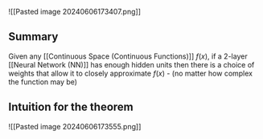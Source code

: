 ![[Pasted image 20240606173407.png]]
## Summary
Given any [[Continuous Space (Continuous Functions)]] $f(x)$, if a 2-layer [[Neural Network (NN)]] has enough hidden units then there is a choice of weights that allow it to closely approximate $f(x)$ - (no matter how complex the function may be)
## Intuition for the theorem
![[Pasted image 20240606173555.png]]